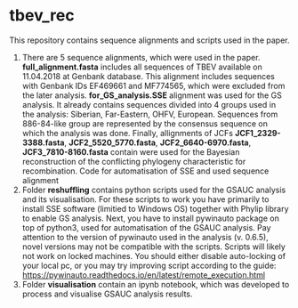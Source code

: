 # tbev_rec
This repository contains sequence alignments and scripts used in the paper.
1) There are 5 sequence alignments, which were used in the paper. __full_alignment.fasta__ includes all sequences of TBEV available on 11.04.2018 at Genbank database. This alignment includes sequences with Genbank IDs EF469661 and MF774565, which were excluded from the later analysis. __for_GS_analysis.SSE__ alignment was used for the GS analysis. It already contains sequences divided into 4 groups used in the analysis: Siberian, Far-Eastern, OHFV, European. Sequences from 886-84-like group are represented by the consensus sequence on which the analysis was done. Finally, allignments of JCFs __JCF1_2329-3388.fasta__, __JCF2_5520_5770.fasta__, __JCF2_6640-6970.fasta__, __JCF3_7810-8160.fasta__ contain were used for the Bayesian reconstruction of the conflicting phylogeny characteristic for recombination. 
Code for automatisation of SSE and used sequence alignment
2) Folder __reshuffling__ contains python scripts used for the GSAUC analysis and its visualisation. For these scripts to work you have primarily to install SSE software (limitied to Windows OS) together with Phylip library to enable GS analysis. Next, you have to install pywinauto package on top of python3, used for automatisation of the GSAUC analysis. Pay attention to the version of pywinauto used in the analysis (v. 0.6.5), novel versions may not be compatible with the scripts. Scripts will likely not work on locked machines. You should either disable auto-locking of your local pc, or you may try improving script according to the guide: https://pywinauto.readthedocs.io/en/latest/remote_execution.html 
3) Folder __visualisation__ contain an ipynb notebook, which was developed to process and visualise GSAUC analysis results.
